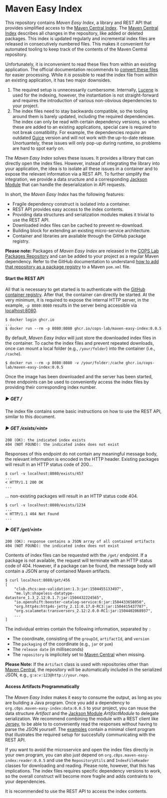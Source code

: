 # Maven Easy Index

This repository contains *Maven Easy Index*, a library and REST API that provides simplified access to the [Maven Central Index][index].
The [Maven Central Index][index] describes all changes in the repository, like added or deleted packages.
This index is updated regularly and incremental index files are released in consecutively numbered files.
This makes it convenient for automated tooling to keep track of the contents of the Maven Central repository.

Unfortunately, it is inconvenient to read these files from within an existing application.
The official documentation recommends to [convert these files][index-read] for easier processing.
While it *is* possible to read the index file from within an existing application, it has two major downsides.
1) The required setup is unnecessarily cumbersome.
Internally, [Lucene][lucene] is used for the indexing, however, the instantiation is not straight-forward and requires the introduction of various non-obvious dependencies to your project.
2) The index files need to stay backwards compatible, so the tooling around them is barely updated, including the required dependencies.
The index can only be read with certain dependency versions, so when these are added to an existing applications, special care is required to not break comatibility.
For example, the dependencies *require* an outdated [Guice][guice] version and will not work with the up-to-date release.
Unortuantely, these issues will only pop-up during runtime, so problems are hard to spot early on.

The *Maven Easy Index* solves these issues.
It provides a library that can directly open the index files.
However, instead of integrating the library into your application, the idea is to isolate all these issues in a container and to expose the relevant information via a REST API.
To further simplify the integration, we provide a data sructure and a corresponding [Jackson Module][jackson] that can handle the deserialization in API requests.

In short, the *Maven Easy Index* has the following features:

- Fragile dependency construct is isolated into a container.
- REST API provides easy access to the index contents.
- Providing data structures and serialization modules makes it trivial to use the REST API.
- Downloaded index files can be cached to prevent re-download.
- Building block for extending an existing micro-service architecture.
- Container and libraries are available through the GitHub package registry.


[central]: https://repo1.maven.org/maven2/
[index]: https://repo1.maven.org/maven2/.index/
[index-read]: https://maven.apache.org/repository/central-index.html
[guice]: https://github.com/google/guice
[jackson]: https://github.com/FasterXML/jackson
[jersey]: https://eclipse-ee4j.github.io/jersey/
[ghcr]: https://ghcr.io/
[lucene]: https://lucene.apache.org/

**Please note:** Packages of *Maven Easy Index* are released in the [COPS Lab Packages Repository](https://github.com/cops-lab/packages) and can be added to your project as a regular Maven dependency. Refer to the GitHub documentation to understand [how to add that repository as a package registry](https://docs.github.com/en/packages/working-with-a-github-packages-registry/working-with-the-apache-maven-registry) to a Maven `pom.xml` file.

#### Start the REST API

All that is necessary to get started is to authenticate with the [GitHub container registry][ghcr].
After that, the container can directly be started.
At the very minimum, it is required to expose the internal HTTP server, in the example, `-p 8080:8080` results in the server being accessible via [localhost:8080](http://localhost:8080/).

    $ docker login ghcr.io
    ...
    $ docker run --rm -p 8080:8080 ghcr.io/cops-lab/maven-easy-index:0.0.5

By default, *Maven Easy Index* will just store the downloaded index files in the container.
To cache the index files and prevent repeated downloads, once can mount a local folder (e.g., `/your/folder`) into the container (i.e., `/cache`).

    $ docker run --rm -p 8080:8080 -v /your/folder:/cache ghcr.io/cops-lab/maven-easy-index:0.0.5

Once the image has been downloaded and the server has been started, three endpoints can be used to conveniently access the index files by providing their corresponding index number.

##### :arrow_forward: GET /

The index file contains some basic instructions on how to use the REST API, similar to this document.


##### :arrow_forward: GET /exists/«int»

    200 (OK): the indicated index exists
    404 (NOT FOUND): the indicated index does not exist

Responses of this endpoint do not contain any meaningful message body, the relevant information is encoded in the HTTP header.
Existing packages will result in an HTTP status code of 200...

    $ curl -v localhost:8080/exists/457
    ...
    < HTTP/1.1 200 OK
    ...

... non-existing packages will result in an HTTP status code 404.

    $ curl -v localhost:8080/exists/1234
    ...
    < HTTP/1.1 404 Not Found
    ...

##### :arrow_forward: GET /get/«int»

    200 (OK): response contains a JSON array of all contained artifacts
    404 (NOT FOUND): the indicated index does not exist

Contents of index files can be requested with the `/get/` endpoint.
If a package is not available, the request will terminate with an HTTP status code of 404.
However, if a package can be found, the message body will contain a JSON array of contained Maven artifacts.

    $ curl localhost:8080/get/456
    [
        "club.zhcs:axe-validation:1.3:jar:1504455133497",
        "me.lyh:shapeless-datatype-datastore_1.3_2.12:0.1.7:jar:1504432224565",
        "io.openshift:booster-catalog-service:6:jar:1504433658050",
        "org.http4s:http4s-jetty_2.11:0.17.0-RC3:jar:1504415437787",
        "org.scalameta:transversers_2.12:2.0.0-RC1:jar:1504402068937",
        ...
    ]

The individual entries contain the following information, separated by `:`

- The coordinate, consisting of the `groupId`, `artifactId`, and `version`
- The `packaging` of the coordinate (e.g., `jar` or `pom`)
- The `release date` (in milliseconds)
- The `repository` is implicitely set to [Maven Central][central] when missing.

**Please Note:** If the `Artifact` class is used with repositories other than [Maven Central][central], the repository will be automatically included in the serialized JSON, e.g., `g:a:v:123@http://your.repo`.


#### Access Artifacts Programmatically

The *Maven Easy Index* makes it easy to consume the output, as long as you are building a Java program.
Once you add a dependency to `org.c0ps.maven-easy-index:data:0.0.5` to your project, you can reuse the data structure *Artifact* and the [Jackson Module][jackson] *ArtifactModule* to delegate serialization.
We recommend combining the module with a REST client like [Jersey][jersey], to be able to to conveniently read the responses without having to parse the JSON yourself.
The [examples](./examples/) contain a minimal client program that illustrates the required setup for succesfully communicating with the REST API.

If you want to avoid the microservice and open the index files directly in your own program, you can also just depend on `org.c0ps.maven-easy-index:reader:0.0.5` and use the  `RepositoryUtils` and `IndexFileReader` classes for downloading and reading.
Please note, however, that this has implications.
The index files requires specific dependency versions to work, so the overall construct will become more fragile and adds contraints to your dependencies.

It is recommended to use the REST API to access the index contents.




